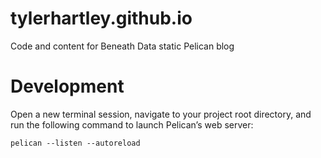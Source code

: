 tylerhartley.github.io
======================

Code and content for Beneath Data static Pelican blog


# Development

Open a new terminal session, navigate to your project root directory, and run the following command to launch Pelican’s web server:

```
pelican --listen --autoreload
```


